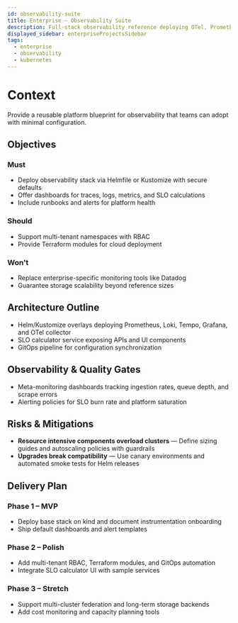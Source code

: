```yaml
---
id: observability-suite
title: Enterprise – Observability Suite
description: Full-stack observability reference deploying OTel, Prometheus, Loki, and Tempo with SLO UI.
displayed_sidebar: enterpriseProjectsSidebar
tags:
  - enterprise
  - observability
  - kubernetes
---
```


# Context

Provide a reusable platform blueprint for observability that teams can adopt with minimal configuration.

## Objectives

### Must
- Deploy observability stack via Helmfile or Kustomize with secure defaults
- Offer dashboards for traces, logs, metrics, and SLO calculations
- Include runbooks and alerts for platform health

### Should
- Support multi-tenant namespaces with RBAC
- Provide Terraform modules for cloud deployment

### Won't
- Replace enterprise-specific monitoring tools like Datadog
- Guarantee storage scalability beyond reference sizes

## Architecture Outline

- Helm/Kustomize overlays deploying Prometheus, Loki, Tempo, Grafana, and OTel collector
- SLO calculator service exposing APIs and UI components
- GitOps pipeline for configuration synchronization

## Observability & Quality Gates

- Meta-monitoring dashboards tracking ingestion rates, queue depth, and scrape errors
- Alerting policies for SLO burn rate and platform saturation

## Risks & Mitigations

- **Resource intensive components overload clusters** — Define sizing guides and autoscaling policies with guardrails
- **Upgrades break compatibility** — Use canary environments and automated smoke tests for Helm releases

## Delivery Plan

### Phase 1 – MVP
- Deploy base stack on kind and document instrumentation onboarding
- Ship default dashboards and alert templates

### Phase 2 – Polish
- Add multi-tenant RBAC, Terraform modules, and GitOps automation
- Integrate SLO calculator UI with sample services

### Phase 3 – Stretch
- Support multi-cluster federation and long-term storage backends
- Add cost monitoring and capacity planning tools
